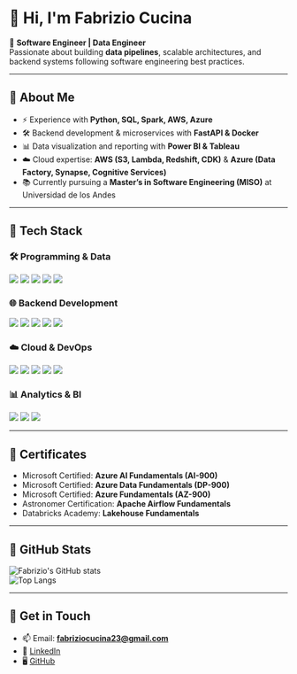 # 👋 Hi, I'm Fabrizio Cucina  

🚀 **Software Engineer | Data Engineer**  
Passionate about building **data pipelines**, scalable architectures, and backend systems following software engineering best practices.  

---

## 🔹 About Me
- ⚡ Experience with **Python, SQL, Spark, AWS, Azure**  
- 🛠️ Backend development & microservices with **FastAPI & Docker**  
- 📊 Data visualization and reporting with **Power BI & Tableau**  
- ☁️ Cloud expertise: **AWS (S3, Lambda, Redshift, CDK)** & **Azure (Data Factory, Synapse, Cognitive Services)**  
- 📚 Currently pursuing a **Master’s in Software Engineering (MISO)** at Universidad de los Andes  

---

## 🔹 Tech Stack

### 🛠 Programming & Data
<p>
  <img src="https://img.shields.io/badge/Python-3776AB?style=for-the-badge&logo=python&logoColor=white" />
  <img src="https://img.shields.io/badge/SQL-025E8C?style=for-the-badge&logo=postgresql&logoColor=white" />
  <img src="https://img.shields.io/badge/Apache%20Spark-E25A1C?style=for-the-badge&logo=apachespark&logoColor=white" />
  <img src="https://img.shields.io/badge/Airflow-017CEE?style=for-the-badge&logo=apacheairflow&logoColor=white" />
  <img src="https://img.shields.io/badge/dbt-FF694B?style=for-the-badge&logo=dbt&logoColor=white" />
</p>

### 🌐 Backend Development
<p>
  <img src="https://img.shields.io/badge/FastAPI-009688?style=for-the-badge&logo=fastapi&logoColor=white" />
  <img src="https://img.shields.io/badge/Django-092E20?style=for-the-badge&logo=django&logoColor=white" />
  <img src="https://img.shields.io/badge/Flask-000000?style=for-the-badge&logo=flask&logoColor=white" />
  <img src="https://img.shields.io/badge/JavaScript-F7DF1E?style=for-the-badge&logo=javascript&logoColor=black" />
  <img src="https://img.shields.io/badge/TypeScript-3178C6?style=for-the-badge&logo=typescript&logoColor=white" />
</p>

### ☁️ Cloud & DevOps
<p>
  <img src="https://img.shields.io/badge/AWS-232F3E?style=for-the-badge&logo=amazon-aws&logoColor=white" />
  <img src="https://img.shields.io/badge/Azure-0089D6?style=for-the-badge&logo=microsoft-azure&logoColor=white" />
  <img src="https://img.shields.io/badge/Docker-2496ED?style=for-the-badge&logo=docker&logoColor=white" />
  <img src="https://img.shields.io/badge/GitHub%20Actions-2088FF?style=for-the-badge&logo=github-actions&logoColor=white" />
  <img src="https://img.shields.io/badge/CI%2FCD-000000?style=for-the-badge&logo=github&logoColor=white" />
</p>

### 📊 Analytics & BI
<p>
  <img src="https://img.shields.io/badge/Power%20BI-F2C811?style=for-the-badge&logo=powerbi&logoColor=black" />
  <img src="https://img.shields.io/badge/Tableau-E97627?style=for-the-badge&logo=tableau&logoColor=white" />
  <img src="https://img.shields.io/badge/Excel-217346?style=for-the-badge&logo=microsoft-excel&logoColor=white" />
</p>

---

## 🔹 Certificates
- Microsoft Certified: **Azure AI Fundamentals (AI-900)**  
- Microsoft Certified: **Azure Data Fundamentals (DP-900)**  
- Microsoft Certified: **Azure Fundamentals (AZ-900)**  
- Astronomer Certification: **Apache Airflow Fundamentals**  
- Databricks Academy: **Lakehouse Fundamentals**  

---

## 🔹 GitHub Stats
![Fabrizio's GitHub stats](https://github-readme-stats.vercel.app/api?username=fabriziocucina&show_icons=true&theme=dark)  
![Top Langs](https://github-readme-stats.vercel.app/api/top-langs/?username=fabriziocucina&layout=compact&theme=dark)

---

## 🔹 Get in Touch
- 📫 Email: **fabriziocucina23@gmail.com**  
- 💼 [LinkedIn](https://www.linkedin.com/in/fabriziocucina/)  
- 🖥️ [GitHub](https://github.com/fabriziocucina)  
